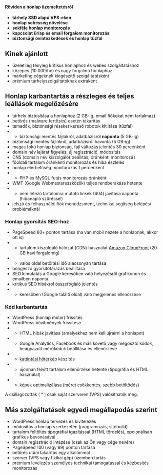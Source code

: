 #### Röviden a honlap üzemeltetésről

- **tárhely SSD alapú VPS-eken**
- **honlap sebesség növelése**
- **sokféle honlap monitorozás**
- **kapcsolat űrlap és email forgalom monitorozás**
- **biztonsági óvintézkedések és honlap tűzfal**

## Kinek ajánlott

- üzeletileg tényleg kritikus honlaphoz és webes szolgáltatáshoz
- közepes (10 000/hó) és nagy forgalmú honlaphoz
- marketing cégeknek kiegészítő szolgáltatásként
- prémium tárhelyszolgáltatóknak extraként

## Honlap karbantartás a részleges és teljes leállások megelőzésére

- tárhely biztosítása a honlaphoz (2 GB-ig, email fiókokat nem tartalmaz)
- betörés (malware fertőzés) esetén takarítás
- tamadók, biztonsági réseket kereső robotok kitiltása (tűzfal)
- * biztonsági mentés fájlokról, adatbázisról **naponta** (5 GB-ig)
- biztonsági mentés fájlokról, adatbázisról havonta (5 GB-ig)
- magas fokú honlap biztonság, fájl változás jelentés 30 percenként
- domain név lejárat figyelés, új regisztráció, módosítás
- DNS (domain név kiszolgáló) beállítás, óránkénti monitorozás
- főoldali tartalom óránkénti monitorozás és hiba észlelés
- honlap elérhetőség monitorozás 1 percenként
- * PHP és MySQL futás monitorozás óránként
- WMT (Google Webmestereszközök) teljes rendberakása hetente
- * nem létező tartalomra mutató linkek (404) javítása naponta (hibanapló szűréssel)
- jelszó és felhasználói fiók menedzsment, technikai segítség belépési problémáknál

### Honlap gyorsítás SEO-hoz

- PageSpeed 80+ ponton tartása (ha van mobil nézete a honlapnak, akkor ott is)
- * tartalom kiszolgáló hálózat (CDN) használat [Amazon CloudFront](http://aws.amazon.com/cloudfront/pricing/) (20 GB havi forgalomig)
- * valós oldal betöltési idő alacsonyan tartása
- böngésző gyorsítótárazás beállítása
- SEO kimutatás a Google keresőben való helyezésről grafikonon és emailben naponta
- kritikus SEO hibákról összefoglaló jelentés
- * keresőben (Google találti oldal) való megjelenés ellenőrzése

### Kód karbantartás

- WordPress (honlap motor) frissítés
- WordPress bővítmények frissítése
- * HTML hibák javítása (amelyekhez nem kell újraírni a honlapot)
- * Google Analytics, Facebook és más követő vagy megosztó kódok, beágyazott mérőkódok beállítása és ellenőrzése
- * [kattintási hőtérkép](http://www.clicktale.com/sites/default/files/field/image/mouse-move-heatmap.png) készítés
- * újonnan felvitt tartalom ellenőrzése hetente (tipográfia és HTML használat)
- * képek optimalizálása (méret csökkentés, szebb betöltődés)

A csillagozottak ( * ) csak saját szerveren (VPS) valósíthatók meg.

## Más szolgáltatások egyedi megállapodás szerint

- WordPress honlap tervezés és kivitelezés
- módosítás a honlap szerkezetén (programozás, sitebuild)
- tartalom feltöltés tipográfiai igazítással (HTML tördelés), opcionálisan grafikus bevonásával
- domain regisztráció intézése (csak az Ön vagy cége nevére)
- PageSpeed 100 (vagy 99) ponton tartása
- betörés utáni takarítás egy alkalommal
- szerver (VPS vagy fizikai gép) üzemben tartás
- prémium levelezés személyes technikai támogatással és kézbesítés monitorozás
